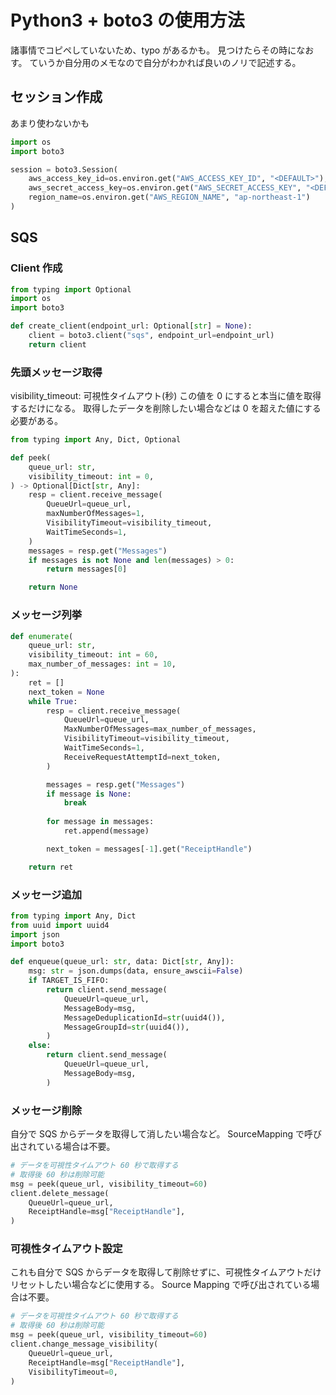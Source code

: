 # Python3 + boto3 の使用方法
諸事情でコピペしていないため、typo があるかも。
見つけたらその時になおす。
ていうか自分用のメモなので自分がわかれば良いのノリで記述する。

## セッション作成
あまり使わないかも

```py
import os
import boto3

session = boto3.Session(
    aws_access_key_id=os.environ.get("AWS_ACCESS_KEY_ID", "<DEFAULT>"),
    aws_secret_access_key=os.environ.get("AWS_SECRET_ACCESS_KEY", "<DEFAULT>"),
    region_name=os.environ.get("AWS_REGION_NAME", "ap-northeast-1")
)
```

## SQS
### Client 作成
```py
from typing import Optional
import os
import boto3

def create_client(endpoint_url: Optional[str] = None):
    client = boto3.client("sqs", endpoint_url=endpoint_url)
    return client
```

### 先頭メッセージ取得
visibility_timeout: 可視性タイムアウト(秒)
この値を 0 にすると本当に値を取得するだけになる。
取得したデータを削除したい場合などは 0 を超えた値にする必要がある。

```py
from typing import Any, Dict, Optional

def peek(
    queue_url: str,
    visibility_timeout: int = 0,
) -> Optional[Dict[str, Any]:
    resp = client.receive_message(
        QueueUrl=queue_url,
        maxNumberOfMessages=1,
        VisibilityTimeout=visibility_timeout,
        WaitTimeSeconds=1,
    )
    messages = resp.get("Messages")
    if messages is not None and len(messages) > 0:
        return messages[0]

    return None
```

### メッセージ列挙
```py
def enumerate(
    queue_url: str,
    visibility_timeout: int = 60,
    max_number_of_messages: int = 10,
):
    ret = []
    next_token = None
    while True:
        resp = client.receive_message(
            QueueUrl=queue_url,
            MaxNumberOfMessages=max_number_of_messages,
            VisibilityTimeout=visibility_timeout,
            WaitTimeSeconds=1,
            ReceiveRequestAttemptId=next_token,
        )

        messages = resp.get("Messages")
        if message is None:
            break
        
        for message in messages:
            ret.append(message)

        next_token = messages[-1].get("ReceiptHandle")

    return ret
```

### メッセージ追加
```py
from typing import Any, Dict
from uuid import uuid4
import json
import boto3

def enqueue(queue_url: str, data: Dict[str, Any]):
    msg: str = json.dumps(data, ensure_awscii=False)
    if TARGET_IS_FIFO:
        return client.send_message(
            QueueUrl=queue_url,
            MessageBody=msg,
            MessageDeduplicationId=str(uuid4()),
            MessageGroupId=str(uuid4()),
        )
    else:
        return client.send_message(
            QueueUrl=queue_url,
            MessageBody=msg,
        )
```

### メッセージ削除
自分で SQS からデータを取得して消したい場合など。
SourceMapping で呼び出されている場合は不要。

```py
# データを可視性タイムアウト 60 秒で取得する
# 取得後 60 秒は削除可能
msg = peek(queue_url, visibility_timeout=60)
client.delete_message(
    QueueUrl=queue_url,
    ReceiptHandle=msg["ReceiptHandle"],
)
```

### 可視性タイムアウト設定
これも自分で SQS からデータを取得して削除せずに、可視性タイムアウトだけリセットしたい場合などに使用する。
Source Mapping で呼び出されている場合は不要。

```py
# データを可視性タイムアウト 60 秒で取得する
# 取得後 60 秒は削除可能
msg = peek(queue_url, visibility_timeout=60)
client.change_message_visibility(
    QueueUrl=queue_url,
    ReceiptHandle=msg["ReceiptHandle"],
    VisibilityTimeout=0,
)
```